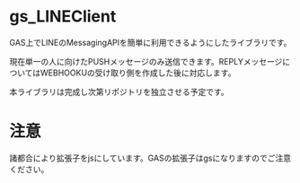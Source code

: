 # gs_LINEClient
GAS上でLINEのMessagingAPIを簡単に利用できるようにしたライブラリです。

現在単一の人に向けたPUSHメッセージのみ送信できます。REPLYメッセージについてはWEBHOOKUの受け取り側を作成した後に対応します。

本ライブラリは完成し次第リポジトリを独立させる予定です。

# 注意
諸都合により拡張子をjsにしています。GASの拡張子はgsになりますのでご注意ください。
